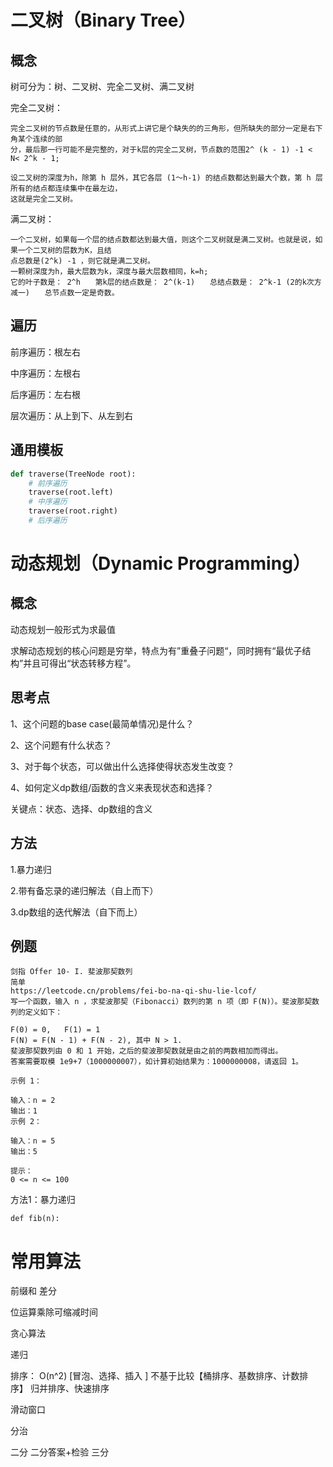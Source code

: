 # 二叉树（Binary Tree）



## 概念

树可分为：树、二叉树、完全二叉树、满二叉树

完全二叉树：

```text
完全二叉树的节点数是任意的，从形式上讲它是个缺失的的三角形，但所缺失的部分一定是右下角某个连续的部
分，最后那一行可能不是完整的，对于k层的完全二叉树，节点数的范围2^ (k - 1) -1 < N< 2^k - 1;

设二叉树的深度为h，除第 h 层外，其它各层 (1～h-1) 的结点数都达到最大个数，第 h 层所有的结点都连续集中在最左边，
这就是完全二叉树。
```

满二叉树：

```python3
一个二叉树，如果每一个层的结点数都达到最大值，则这个二叉树就是满二叉树。也就是说，如果一个二叉树的层数为K，且结
点总数是(2^k) -1 ，则它就是满二叉树。
一颗树深度为h，最大层数为k，深度与最大层数相同，k=h;
它的叶子数是： 2^h　　第k层的结点数是： 2^(k-1)　　总结点数是： 2^k-1 (2的k次方减一)　　总节点数一定是奇数。
```



## 遍历

前序遍历：根左右

中序遍历：左根右

后序遍历：左右根

层次遍历：从上到下、从左到右



## 通用模板

~~~python
def traverse(TreeNode root):
    # 前序遍历
    traverse(root.left)
    # 中序遍历
    traverse(root.right)
    # 后序遍历
~~~





# 动态规划（Dynamic Programming）

## 概念

动态规划一般形式为求最值

求解动态规划的核心问题是穷举，特点为有”重叠子问题“，同时拥有“最优子结构”并且可得出“状态转移方程”。

## 思考点

1、这个问题的base case(最简单情况)是什么？

2、这个问题有什么状态？

3、对于每个状态，可以做出什么选择使得状态发生改变？

4、如何定义dp数组/函数的含义来表现状态和选择？

关键点：状态、选择、dp数组的含义



## 方法

1.暴力递归

2.带有备忘录的递归解法（自上而下）

3.dp数组的迭代解法（自下而上）

## 例题

~~~
剑指 Offer 10- I. 斐波那契数列
简单
https://leetcode.cn/problems/fei-bo-na-qi-shu-lie-lcof/
写一个函数，输入 n ，求斐波那契（Fibonacci）数列的第 n 项（即 F(N)）。斐波那契数列的定义如下：

F(0) = 0,   F(1) = 1
F(N) = F(N - 1) + F(N - 2), 其中 N > 1.
斐波那契数列由 0 和 1 开始，之后的斐波那契数就是由之前的两数相加而得出。
答案需要取模 1e9+7（1000000007），如计算初始结果为：1000000008，请返回 1。

示例 1：

输入：n = 2
输出：1
示例 2：

输入：n = 5
输出：5
 
提示：
0 <= n <= 100
~~~

方法1：暴力递归

~~~
def fib(n):

~~~







# 常用算法

前缀和  差分

位运算乘除可缩减时间

贪心算法

递归

排序：   O(n^2) [冒泡、选择、插入 ]   不基于比较【桶排序、基数排序、计数排序】 归并排序、快速排序

滑动窗口

分治

二分  二分答案+检验  三分